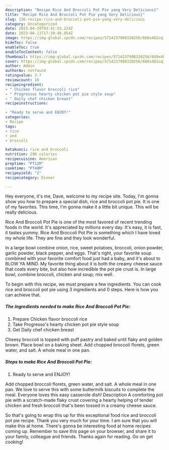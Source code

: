 ```yaml
---
description: "Recipe Rice And Broccoli Pot Pie yang Very Delicious}"
title: "Recipe Rice And Broccoli Pot Pie yang Very Delicious}"
slug: 136-recipe-rice-and-broccoli-pot-pie-yang-very-delicious
category: Uncategorized
date: 2023-04-29T03:41:53.224Z
date: 2023-06-11T17:39:48.054Z
image: https://img-global.cpcdn.com/recipes/5714237908320256/680x482cq70/rice-and-broccoli-pot-pie-recipe-main-photo.jpg
hideToc: false
enableToc: true
enableTocContent: false
thumbnail: https://img-global.cpcdn.com/recipes/5714237908320256/680x482cq70/rice-and-broccoli-pot-pie-recipe-main-photo.jpg
cover: https://img-global.cpcdn.com/recipes/5714237908320256/680x482cq70/rice-and-broccoli-pot-pie-recipe-main-photo.jpg
author: Admin
authorAv: notfound
ratingvalue: 3.7
reviewcount: 16
recipeingredient:
- " Chicken flavor broccoli rice"
- " Progressos hearty chicken pot pie style soup"
- " Daily chef chicken breast"
recipeinstructions:

- "Ready to serve and ENJOY!"
categories:
- Recipe
tags:
- rice
- and
- broccoli

katakunci: rice and broccoli 
nutrition: 290 calories
recipecuisine: American
preptime: "PT12M"
cooktime: "PT40M"
recipeyield: "2"
recipecategory: Dinner

---
```



Hey everyone, it's me, Dave, welcome to my recipe site. Today, I'm gonna show you how to prepare a special dish, rice and broccoli pot pie. It is one of my favorites. This time, I'm gonna make it a little bit unique. This will be really delicious.

Rice And Broccoli Pot Pie is one of the most favored of recent trending foods in the world. It's appreciated by millions every day. It's easy, it is fast, it tastes yummy. Rice And Broccoli Pot Pie is something which I have loved my whole life. They are fine and they look wonderful.

In a large bowl combine onion, rice, sweet potatoes, broccoli, onion powder, garlic powder, black pepper, and eggs. That&#39;s right, your favorite soup combined with your favorite comfort food just had a baby, and it&#39;s about to BLOW YA MIND. My favorite thing about it is both the creamy cheese sauce that coats every bite, but also how incredible the pot pie crust is. In large bowl, combine broccoli, chicken and soup; mix well.


To begin with this recipe, we must prepare a few ingredients. You can cook rice and broccoli pot pie using 3 ingredients and 0 steps. Here is how you can achieve that.

<!--inarticleads1-->

##### The ingredients needed to make Rice And Broccoli Pot Pie:

1. Prepare  Chicken flavor broccoli rice
1. Take  Progresso&#39;s hearty chicken pot pie style soup
1. Get  Daily chef chicken breast


Cheesy broccoli is topped with puff pastry and baked until flaky and golden brown. Place bowl on a baking sheet. Add chopped broccoli florets, green water, and salt. A whole meal in one pan. 

<!--inarticleads2-->

##### Steps to make Rice And Broccoli Pot Pie:


1. Ready to serve and ENJOY!

Add chopped broccoli florets, green water, and salt. A whole meal in one pan. We love to serve this with some buttermilk biscuits to complete the meal. Everyone loves this easy casserole dish! Description A comforting pot pie with a scratch-made flaky crust covering a hearty helping of tender chicken and fresh broccoli that&#39;s been tossed in a creamy cheese sauce. 

So that's going to wrap this up for this exceptional food rice and broccoli pot pie recipe. Thank you very much for your time. I am sure that you will make this at home. There's gonna be interesting food at home recipes coming up. Remember to save this page on your browser, and share it to your family, colleague and friends. Thanks again for reading. Go on get cooking!
